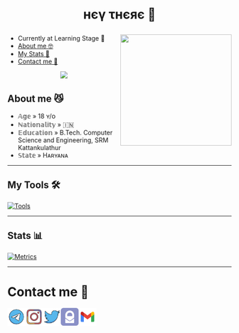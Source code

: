 <h1><p align='Middle'>нєγ τнєяє 👋</p></h1>

<a href="https://github.com/madboy482">
  <img align="right" src="https://i.imgflip.com/7glmq9.gif" height=250 width=250/>
</a>

- Currently at Learning Stage 🤠
- [About me 🤓](#about-me-)
- [My Stats 🤧](#stats-)
- [Contact me 🥱](#contact-me-)

<a href="https://github.com/madboy482">
  <p align="middle"><img src="https://komarev.com/ghpvc/?username=madboy482&label=My%20Profile%20Views&color=brightgreen&style=plastic" width=160>
  </p>
</a>
  
## About me 😼
- 𝔸𝕘𝕖 » 18 ʏ/ᴏ
- ℕ𝕒𝕥𝕚𝕠𝕟𝕒𝕝𝕚𝕥𝕪 » 🇮🇳
- 𝔼𝕕𝕦𝕔𝕒𝕥𝕚𝕠𝕟 » B.Tech. Computer Science and Engineering, SRM Kattankulathur
- 𝕊𝕥𝕒𝕥𝕖 » Hᴀʀʏᴀɴᴀ

---

## My Tools 🛠️
[![Tools](https://skillicons.dev/icons?i=py,github,git,heroku,bash,arduino,redis,mongodb,postgres,mysql,firebase,atom,aws,azure,gitlab,visualstudio,vscode,powershell&perline=9)](https://github.com/madboy482)

---

## Stats 📊
[![Metrics](https://metrics.lecoq.io/madboy482?template=classic&languages=1&habits=1&achievements=1&followup=1&lines=1&base=header%2C%20activity%2C%20community%2C%20repositories%2C%20metadata&base.indepth=false&base.hireable=false&base.skip=false&languages=false&languages.limit=8&languages.threshold=0%25&languages.other=false&languages.colors=github&languages.sections=most-used&languages.indepth=false&languages.analysis.timeout=15&languages.analysis.timeout.repositories=7.5&languages.categories=markup%2C%20programming&languages.recent.categories=markup%2C%20programming&languages.recent.load=300&languages.recent.days=14&lines=false&lines.sections=base&lines.repositories.limit=4&lines.history.limit=1&habits=false&habits.from=200&habits.days=14&habits.facts=true&habits.charts=false&habits.charts.type=classic&habits.trim=false&habits.languages.limit=8&habits.languages.threshold=0%25&followup=false&followup.sections=repositories&followup.indepth=false&followup.archived=true&achievements=false&achievements.threshold=C&achievements.secrets=true&achievements.display=detailed&achievements.limit=0&config.timezone=Asia%2FCalcutta)](https://github.com/madboy482)

---

# Contact me 🤝
<a href="https://telegram.dog/Invictus_MadBoi" class="padded"><img align="left" alt="madboy482" width="40px" src="./MadBoi/icon/telegram.svg" /></a>
<a href="https://instagram.com/_nalin_.1608" class="padded"><img align="left" alt="madboy482" width="40px" src="./MadBoi/icon/instagram.svg" /></a> 
<a href="https://x.com/madboy482" class="padded"><img align="left" alt="madboy482" width="40px" src="./MadBoi/icon/twitter.svg" /></a>
<a href="mailto:madboy482@proton.me" class="padded"><img align="left" alt="madboy482" width="40px" src="./MadBoi/icon/protonmail.svg" /></a>
<a href="mailto:invictusmadboy482@gmail.com" class="padded"><img align="left" alt="madboy482" width="40px" src="./MadBoi/icon/gmail.svg" /></a>
</br>
